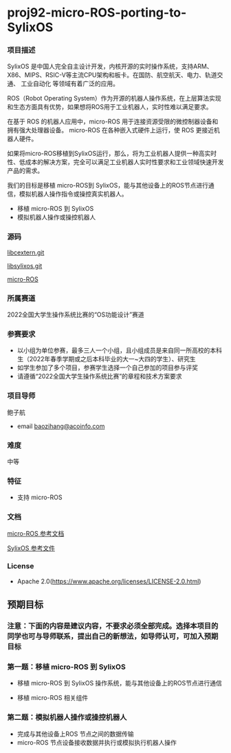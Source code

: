 # proj92-micro-ROS-porting-to-SylixOS

### 项目描述

SylixOS 是中国人完全自主设计开发，内核开源的实时操作系统，支持ARM、X86、MIPS、RSIC-V等主流CPU架构和板卡。在国防、航空航天、电力、轨道交通、 工业自动化 等领域有着广泛的应用。

ROS（Robot Operating System）作为开源的机器人操作系统，在上层算法实现和生态方面具有优势，如果想将ROS用于工业机器人，实时性难以满足要求。

在基于 ROS 的机器人应用中，micro-ROS 用于连接资源受限的微控制器设备和拥有强大处理器设备。 micro-ROS 在各种嵌入式硬件上运行，使 ROS 更接近机器人硬件。

如果将micro-ROS移植到SylixOS运行，那么，将为工业机器人提供一种高实时性、低成本的解决方案，完全可以满足工业机器人实时性要求和工业领域快速开发产品的需求。

我们的目标是移植  micro-ROS到 SylixOS，能与其他设备上的ROS节点进行通信，模拟机器人操作指令或操控真实机器人。

- 移植  micro-ROS 到 SylixOS 
- 模拟机器人操作或操控机器人

### 源码

 [libcextern.git](http://git.sylixos.com/cgit/cgit.cgi/libcextern.git/) 

 [libsylixos.git](http://git.sylixos.com/cgit/cgit.cgi/libsylixos.git/) 

 [micro-ROS](https://micro.ros.org/)



### 所属赛道

2022全国大学生操作系统比赛的“OS功能设计”赛道



### 参赛要求

- 以小组为单位参赛，最多三人一个小组，且小组成员是来自同一所高校的本科生（2022年春季学期或之后本科毕业的大一~大四的学生）、研究生
- 如学生参加了多个项目，参赛学生选择一个自己参加的项目参与评奖
- 请遵循“2022全国大学生操作系统比赛”的章程和技术方案要求



### 项目导师


鲍子航
* email baozihang@acoinfo.com

  

### 难度

中等

### 特征

- 支持 micro-ROS 


### 文档

[micro-ROS 参考文档](https://micro.ros.org/docs/tutorials/core/overview/)

[SylixOS 参考文件](https://github.com/acoinfo/sylixos_oscomp_2021)

### License

- Apache 2.0(https://www.apache.org/licenses/LICENSE-2.0.html)

## 预期目标

### 注意：下面的内容是建议内容，不要求必须全部完成。选择本项目的同学也可与导师联系，提出自己的新想法，如导师认可，可加入预期目标



### 第一题：移植 micro-ROS 到 SylixOS 

* 移植 micro-ROS 到 SylixOS 操作系统，能与其他设备上的ROS节点进行通信

* 移植 micro-ROS 相关组件

  

### 第二题：模拟机器人操作或操控机器人

* 完成与其他设备上ROS 节点之间的数据传输
* micro-ROS 节点设备接收数据并执行或模拟执行机器人操作

  
